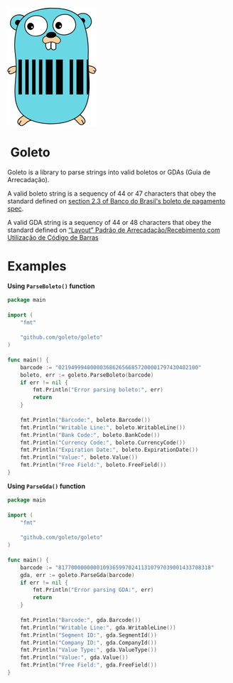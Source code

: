 ![Goleto icon](./goleto.svg)

# &nbsp;Goleto

Goleto is a library to parse strings into valid boletos or GDAs (Guia de Arrecadação).

A valid boleto string is a sequency of 44 or 47 characters that obey the standard defined on [section 2.3 of Banco do Brasil's boleto de pagamento spec](https://www.bb.com.br/docs/pub/emp/empl/dwn/Doc5175Bloqueto.pdf).

A valid GDA string is a sequency of 44 or 48 characters that obey the standard defined on [“Layout” Padrão de Arrecadação/Recebimento com Utilização de Código de Barras](https://cmsarquivos.febraban.org.br/Arquivos/documentos/PDF/Layout%20-%20C%C3%B3digo%20de%20Barras%20-%20Vers%C3%A3o%207%20-%2001_03_2023_mn.pdf)

# Examples

**Using `ParseBoleto()` function**

```go
package main

import (
    "fmt"

    "github.com/goleto/goleto"
)

func main() {
    barcode := "02194999400000368626566857200001797430402100"
    boleto, err := goleto.ParseBoleto(barcode)
    if err != nil {
        fmt.Println("Error parsing boleto:", err)
        return
    }

    fmt.Println("Barcode:", boleto.Barcode())
    fmt.Println("Writable Line:", boleto.WritableLine())
    fmt.Println("Bank Code:", boleto.BankCode())
    fmt.Println("Currency Code:", boleto.CurrencyCode())
    fmt.Println("Expiration Date:", boleto.ExpirationDate())
    fmt.Println("Value:", boleto.Value())
    fmt.Println("Free Field:", boleto.FreeField())
}
```

**Using `ParseGda()` function**

```go
package main

import (
    "fmt"

    "github.com/goleto/goleto"
)

func main() {
    barcode := "817700000000010936599702411310797039001433708318"
    gda, err := goleto.ParseGda(barcode)
    if err != nil {
        fmt.Println("Error parsing GDA:", err)
        return
    }

    fmt.Println("Barcode:", gda.Barcode())
    fmt.Println("Writable Line:", gda.WritableLine())
    fmt.Println("Segment ID:", gda.SegmentId())
    fmt.Println("Company ID:", gda.CompanyId())
    fmt.Println("Value Type:", gda.ValueType())
    fmt.Println("Value:", gda.Value())
    fmt.Println("Free Field:", gda.FreeField())
}
```
